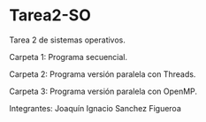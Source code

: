 # Tarea2-SO
Tarea 2 de sistemas operativos. 

Carpeta 1: Programa secuencial.

Carpeta 2: Programa versión paralela con Threads.

Carpeta 3: Programa versión paralela con OpenMP.


Integrantes: 
Joaquín Ignacio Sanchez Figueroa

